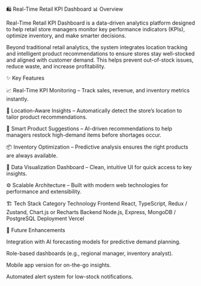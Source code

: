 🛍️ Real-Time Retail KPI Dashboard
📊 Overview

Real-Time Retail KPI Dashboard is a data-driven analytics platform designed to help retail store managers monitor key performance indicators (KPIs), optimize inventory, and make smarter decisions.

Beyond traditional retail analytics, the system integrates location tracking and intelligent product recommendations to ensure stores stay well-stocked and aligned with customer demand. This helps prevent out-of-stock issues, reduce waste, and increase profitability.

✨ Key Features

📈 Real-Time KPI Monitoring – Track sales, revenue, and inventory metrics instantly.

📍 Location-Aware Insights – Automatically detect the store’s location to tailor product recommendations.

🤖 Smart Product Suggestions – AI-driven recommendations to help managers restock high-demand items before shortages occur.

📦 Inventory Optimization – Predictive analysis ensures the right products are always available.

🧠 Data Visualization Dashboard – Clean, intuitive UI for quick access to key insights.

⚙️ Scalable Architecture – Built with modern web technologies for performance and extensibility.

🏗️ Tech Stack
Category	              Technology
Frontend	              React, TypeScript, Redux / Zustand, Chart.js or Recharts
Backend               	Node.js, Express, MongoDB / PostgreSQL
Deployment	            Vercel


🧩 Future Enhancements

Integration with AI forecasting models for predictive demand planning.

Role-based dashboards (e.g., regional manager, inventory analyst).

Mobile app version for on-the-go insights.

Automated alert system for low-stock notifications.
